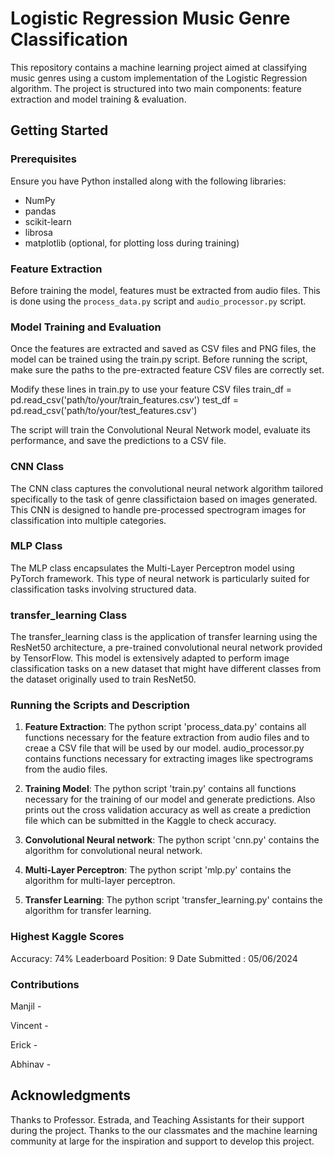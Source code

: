 # Logistic Regression Music Genre Classification

This repository contains a machine learning project aimed at classifying music genres using a custom implementation of the Logistic Regression algorithm. The project is structured into two main components: feature extraction and model training & evaluation.

## Getting Started

### Prerequisites
Ensure you have Python installed along with the following libraries:
- NumPy
- pandas
- scikit-learn
- librosa
- matplotlib (optional, for plotting loss during training)

### Feature Extraction
Before training the model, features must be extracted from audio files. This is done using the `process_data.py` script and `audio_processor.py` script. 


### Model Training and Evaluation
Once the features are extracted and saved as CSV files and PNG files, the model can be trained using the train.py script. Before running the script, make sure the paths to the pre-extracted feature CSV files are correctly set. 

Modify these lines in train.py to use your feature CSV files
train_df = pd.read_csv('path/to/your/train_features.csv')
test_df = pd.read_csv('path/to/your/test_features.csv')

The script will train the Convolutional Neural Network model, evaluate its performance, and save the predictions to a CSV file.

### CNN Class
The CNN class captures the convolutional neural network algorithm tailored specifically to the task of genre classifictaion based on images generated. This CNN is designed to handle pre-processed spectrogram images for classification into multiple categories.

### MLP Class
The MLP class encapsulates the Multi-Layer Perceptron model using PyTorch framework. This type of neural network is particularly suited for classification tasks involving structured data.

### transfer_learning Class
The transfer_learning class is the application of transfer learning using the ResNet50 architecture, a pre-trained convolutional neural network provided by TensorFlow. This model is extensively adapted to perform image classification tasks on a new dataset that might have different classes from the dataset originally used to train ResNet50.

### Running the Scripts and Description

1. **Feature Extraction**: The python script 'process_data.py' contains all functions necessary for the feature extraction from audio files and to creae a CSV file that will be used by our model. audio_processor.py contains functions necessary for extracting images like spectrograms from the audio files.

2. **Training Model**: The python script 'train.py' contains all functions necessary for the training of our model and generate predictions. Also prints out the cross validation accuracy as well as create a prediction file which can be submitted in the Kaggle to check accuracy. 

3. **Convolutional Neural network**: The python script 'cnn.py' contains the algorithm for convolutional neural network. 

3. **Multi-Layer Perceptron**: The python script 'mlp.py' contains the algorithm for multi-layer perceptron.

3. **Transfer Learning**: The python script 'transfer_learning.py' contains the algorithm for transfer learning.


### Highest Kaggle Scores
Accuracy: 74% Leaderboard Position: 9 Date Submitted : 05/06/2024


### Contributions
Manjil -

Vincent -  

Erick - 

Abhinav - 

## Acknowledgments
Thanks to Professor. Estrada, and Teaching Assistants for their support during the project. Thanks to the our classmates and the machine learning community at large for the inspiration and support to develop this project.